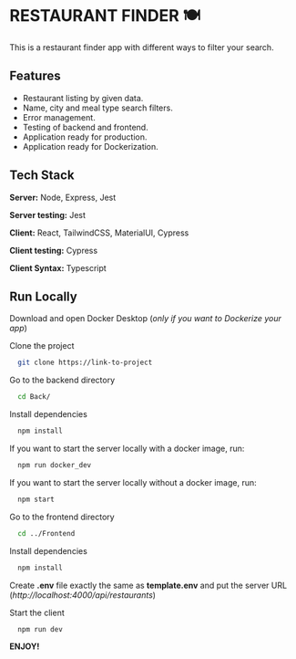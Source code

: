 # RESTAURANT FINDER 🍽️

This is a restaurant finder app with different ways to filter your search.

## Features

- Restaurant listing by given data.
- Name, city and meal type search filters.
- Error management.
- Testing of backend and frontend.
- Application ready for production.
- Application ready for Dockerization.

## Tech Stack

**Server:** Node, Express, Jest

**Server testing:** Jest

**Client:** React, TailwindCSS, MaterialUI, Cypress

**Client testing:** Cypress

**Client Syntax:** Typescript

## Run Locally

Download and open Docker Desktop (_only if you want to Dockerize your app_)

Clone the project

```bash
  git clone https://link-to-project
```

Go to the backend directory

```bash
  cd Back/
```

Install dependencies

```bash
  npm install
```

If you want to start the server locally with a docker image, run:

```bash
  npm run docker_dev
```

If you want to start the server locally without a docker image, run:

```bash
  npm start
```

Go to the frontend directory

```bash
  cd ../Frontend
```

Install dependencies

```bash
  npm install
```

Create **.env** file exactly the same as **template.env** and put the server URL (_http://localhost:4000/api/restaurants_)

Start the client

```bash
  npm run dev
```

**ENJOY!**
